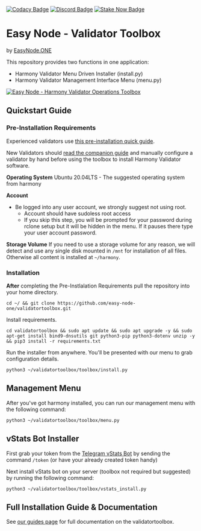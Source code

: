 [![Codacy Badge](https://app.codacy.com/project/badge/Grade/215c4479f0304b40a535f7e84ce75f55)](https://www.codacy.com/gh/easy-node-one/validatortoolbox/dashboard?utm_source=github.com&amp;utm_medium=referral&amp;utm_content=easy-node-one/validatortoolbox&amp;utm_campaign=Badge_Grade)
[![Discord Badge](https://img.shields.io/badge/chat-discord-purple?logo=discord)](https://discord.gg/Rcz5T6D9CV)
[![Stake Now Badge](https://img.shields.io/badge/stake-harmony-brightgreen)](https://bit.ly/easynode)

# Easy Node - Validator Toolbox
by [EasyNode.ONE](http://EasyNode.ONE "EasyNode.ONE")

This repository provides two functions in one application:
-   Harmony Validator Menu Driven Installer (install.py)
-   Harmony Validator Management Interface Menu (menu.py)

[![Easy Node - Harmony Validator Operations Toolbox](http://img.youtube.com/vi/mtlgZQc7BjM/0.jpg)](https://www.youtube.com/watch?v=mtlgZQc7BjM "Easy Node - Harmony Validator Operations Toolbox")

## Quickstart Guide
### Pre-Installation Requirements
Experienced validators use [this pre-installation quick guide](https://guides.easynode.one/harmony/toolbox/quick-install "this pre-installation quick guide").

New Validators should [read the companion guide](https://guides.easynode.one/harmony/companion) and manually configure a validator by hand before using the toolbox to install Harmony Validator software.

**Operating System**
Ubuntu 20.04LTS - The suggested operating system from harmony

**Account**
-   Be logged into any user account, we strongly suggest not using root.
	-   Account should have sudoless root access
	-   If you skip this step, you will be prompted for your password during rclone setup but it will be hidden in the menu. If it pauses there type your user account password.

**Storage Volume**
If you need to use a storage volume for any reason, we will detect and use any single disk mounted in `/mnt` for installation of all files. Otherwise all content is installed at `~/harmony`.

### Installation
**After** completing the Pre-Instlalation Requirements pull the repository into your home directory.
```text
cd ~/ && git clone https://github.com/easy-node-one/validatortoolbox.git
```
Install requirements.
```text
cd validatortoolbox && sudo apt update && sudo apt upgrade -y && sudo apt-get install bind9-dnsutils git python3-pip python3-dotenv unzip -y && pip3 install -r requirements.txt
```
Run the installer from anywhere. You'll be presented with our menu to grab configuration details.
```text
python3 ~/validatortoolbox/toolbox/install.py
```

## Management Menu
After you've got harmony installed, you can run our management menu with the following command:
```text
python3 ~/validatortoolbox/toolbox/menu.py
```

## vStats Bot Installer
First grab your token from the [Telegram vStats Bot](https://t.me/vstatsbot) by sending the command `/token` (or have your already created token handy)

Next install vStats bot on your server (toolbox not required but suggested) by running the following command:
```text
python3 ~/validatortoolbox/toolbox/vstats_install.py
```

## Full Installation Guide & Documentation
See [our guides page](https://guides.easynode.one/harmony) for full documentation on the validatortoolbox.
